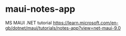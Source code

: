 # maui-notes-app
MS MAUI .NET tutorial
https://learn.microsoft.com/en-gb/dotnet/maui/tutorials/notes-app?view=net-maui-9.0
